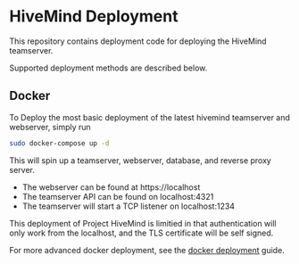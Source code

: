 # HiveMind Deployment

This repository contains deployment code for deploying the HiveMind teamserver.

Supported deployment methods are described below.

## Docker

To Deploy the most basic deployment of the latest hivemind teamserver and webserver, simply run
```sh
sudo docker-compose up -d
```
This will spin up a teamserver, webserver, database, and reverse proxy server.
- The webserver can be found at https://localhost
- The teamserver API can be found on localhost:4321
- The teamserver will start a TCP listener on localhost:1234

This deployment of Project HiveMind is limitied in that authentication will only work from the localhost, and the TLS certificate will be self signed.

For more advanced docker deployment, see the [docker deployment](docker/README.md) guide.
